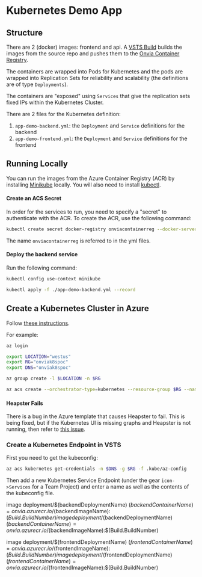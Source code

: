 # Kubernetes Demo App

## Structure

There are 2 (docker) images: frontend and api. A [VSTS Build](https://onviavs.visualstudio.com/NWCadencePOC/_build/index?context=allDefinitions&path=%5C&definitionId=19&_a=completed) builds the images from the source repo and pushes them to the [Onvia Container Registry](onvia.azurecr.io).

The containers are wrapped into Pods for Kubernetes and the pods are wrapped into Replication Sets for reliability and scalability (the definitions are of type `Deployments`).

The containers are "exposed" using `Services` that give the replication sets fixed IPs within the Kubernetes Cluster.

There are 2 files for the Kubernetes definition:

1. `app-demo-backend.yml`: the `Deployment` and `Service` definitions for the backend
1. `app-demo-frontend.yml`: the `Deployment` and `Service` definitions for the frontend

## Running Locally

You can run the images from the Azure Container Registry (ACR) by installing [Minikube](https://github.com/kubernetes/minikube) locally. You will also need to install [kubectl](https://kubernetes.io/docs/user-guide/kubectl-overview/).

#### Create an ACS Secret
In order for the services to run, you need to specify a "secret" to authenticate with the ACR. To create the ACR, use the following command:

```sh
kubectl create secret docker-registry onviacontainerreg --docker-server=onvia.azurecr.io --docker-username=onvia --docker-password=<key from portal> --docker-email=not@important.com
```

The name `onviacontainerreg` is referred to in the yml files.

#### Deploy the backend service

Run the following command:

```sh
kubectl config use-context minikube

kubectl apply -f ./app-demo-backend.yml --record
```

## Create a Kubernetes Cluster in Azure

Follow [these instructions](https://docs.microsoft.com/en-us/azure/container-service/container-service-create-acs-cluster-cli).

For example:
```sh
az login

export LOCATION="westus"
export RG="onviak8spoc"
export DNS="onviak8spoc"

az group create -l $LOCATION -n $RG

az acs create --orchestrator-type=kubernetes --resource-group $RG --name=$DNS --dns-prefix=$DNS --generate-ssh-keys --ssh-key-value ~/onviak8spoc/id_rsa.pub --agent-vm-size Standard_DS1_v2 --agent-count 2 --tags POC
```

#### Heapster Fails
There is a bug in the Azure template that causes Heapster to fail. This is being fixed, but if the Kubernetes UI is missing graphs and Heapster is not running, then refer to [this issue](https://github.com/Azure/acs-engine/issues/734).

### Create a Kubernetes Endpoint in VSTS

First you need to get the kubeconfig:
```sh
az acs kubernetes get-credentials -n $DNS -g $RG -f .kube/az-config
```

Then add a new Kubernetes Service Endpoint (under the gear `icon->Services` for a Team Project) and enter a name as well as the contents of the kubeconfig file.


image deployment/$(backendDeploymentName) $(backendContainerName)=onvia.azurecr.io/$(backendImageName):$(Build.BuildNumber)
image deployment/$(backendDeploymentName) $(backendContainerName)=onvia.azurecr.io/$(backendImageName):$(Build.BuildNumber)

image deployment/$(frontendDeploymentName) $(frontendContainerName)=onvia.azurecr.io/$(frontendImageName):$(Build.BuildNumber)
image deployment/$(frontendDeploymentName) $(frontendContainerName)=onvia.azurecr.io/$(frontendImageName):$(Build.BuildNumber)